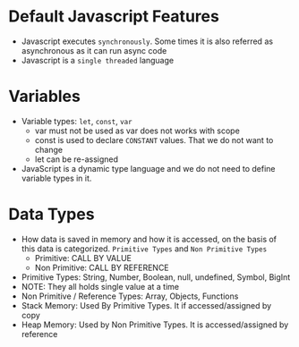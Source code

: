 
# Default Javascript Features
* Javascript executes `synchronously`. Some times it is also referred as asynchronous as it can run async code
* Javascript is a `single threaded` language

# Variables

* Variable types: `let`, `const`, `var`
  * var must not be used as var does not works with scope
  * const is used to declare `CONSTANT` values. That we do not want to change
  * let can be re-assigned
* JavaScript is a dynamic type language and we do not need to define variable types in it.


# Data Types
* How data is saved in memory and how it is accessed, on the basis of this data is categorized. `Primitive Types` and `Non Primitive Types`
  * Primitive: CALL BY VALUE
  * Non Primitive: CALL BY REFERENCE
 * Primitive Types: String, Number, Boolean, null, undefined, Symbol, BigInt
 *    NOTE: They all holds single value at a time
 * Non Primitive / Reference Types: Array, Objects, Functions
 * Stack Memory: Used By Primitive Types. It if accessed/assigned by copy
 * Heap Memory: Used by Non Primitive Types. It is accessed/assigned by reference
